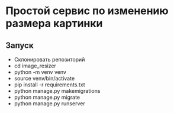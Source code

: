 # Простой сервис по изменению размера картинки

## Запуск
* Склонировать репозиторий
* cd image_resizer
* python -m venv venv
* source venv/bin/activate
* pip install -r requirements.txt
* python manage.py makemigrations
* python manage.py migrate
* python manage.py runserver
